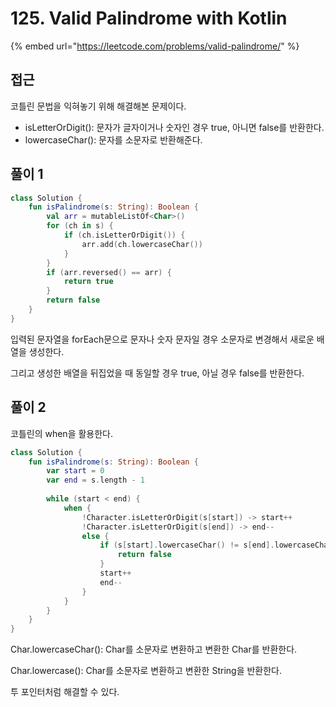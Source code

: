 # 125. Valid Palindrome with Kotlin

{% embed url="https://leetcode.com/problems/valid-palindrome/" %}

## 접근

코틀린 문법을 익혀놓기 위해 해결해본 문제이다.

* isLetterOrDigit(): 문자가 글자이거나 숫자인 경우 true, 아니면 false를 반환한다.
* lowercaseChar(): 문자를 소문자로 반환해준다.

## 풀이 1

```kotlin
class Solution {
    fun isPalindrome(s: String): Boolean {
        val arr = mutableListOf<Char>()
        for (ch in s) {
            if (ch.isLetterOrDigit()) {
                arr.add(ch.lowercaseChar())
            }
        }
        if (arr.reversed() == arr) {
            return true
        } 
        return false
    }
}
```

입력된 문자열을 forEach문으로 문자나 숫자 문자일 경우 소문자로 변경해서 새로운 배열을 생성한다.

그리고 생성한 배열을 뒤집었을 때 동일할 경우 true, 아닐 경우 false를 반환한다.

## 풀이 2

코틀린의 when을 활용한다.

```kotlin
class Solution {
    fun isPalindrome(s: String): Boolean {
        var start = 0
        var end = s.length - 1
        
        while (start < end) {
            when {
                !Character.isLetterOrDigit(s[start]) -> start++
                !Character.isLetterOrDigit(s[end]) -> end--
                else {
                    if (s[start].lowercaseChar() != s[end].lowercaseChar()) {
                        return false
                    }
                    start++
                    end--
                }
            }
        }
    }
}
```

Char.lowercaseChar(): Char를 소문자로 변환하고 변환한 Char를 반환한다.

Char.lowercase(): Char를 소문자로 변환하고 변환한 String을 반환한다.

투 포인터처럼 해결할 수 있다.
